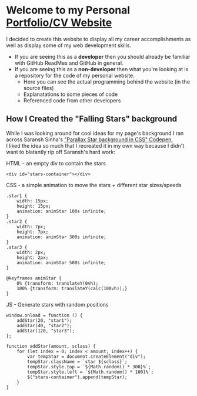 # Welcome to my Personal [Portfolio/CV Website](https://elmarwanos.github.io/MarwanBassam/)

I decided to create this website to display all my career accomplishments as well as display some of my web development skills.

- If you are seeing this as a **developer** then you should already be familiar with GitHub ReadMes and GitHub in general.
- If you are seeing this as a **non-developer** then what you're looking at is a repository for the code of my personal website. 
  - Here you can see the actual programming behind the website (in the source files)
  - Explanatations to some pieces of code
  - Referenced code from other developers

## How I Created the "Falling Stars" background
While I was looking around for cool ideas for my page's background I ran across Saransh Sinha's ["Parallax Star background in CSS" Codepen.](https://codepen.io/saransh/pen/BKJun)<br>
I liked the idea so much that I recreated it in my own way because I didn't want to blatantly rip off Saransh's hard work:

HTML - an empty div to contain the stars
```
<div id="stars-container"></div>
```

CSS - a simple animation to move the stars + different star sizes/speeds
```
.star1 {
    width: 15px;
    height: 15px;
    animation: animStar 100s infinite;
}
.star2 {
    width: 7px;
    height: 7px;
    animation: animStar 300s infinite;
}
.star3 {
    width: 2px;
    height: 2px;
    animation: animStar 500s infinite;
}

@keyframes animStar {
    0% {transform: translateY(0vh); 
    100% {transform: translateY(calc(100vh));}
}
```

JS - Generate stars with random positions
```
window.onload = function () {
    addStar(20, "star1");
    addStar(40, "star2");
    addStar(120, "star3");
};

function addStar(amount, sclass) {
    for (let index = 0; index < amount; index++) {
        var tempStar = document.createElement("div");
        tempStar.className = `star ${sclass}`;
        tempStar.style.top = `${Math.random() * 300}%`;
        tempStar.style.left = `${Math.random() * 100}%`;
        $("stars-container").append(tempStar);
    }
}
```
